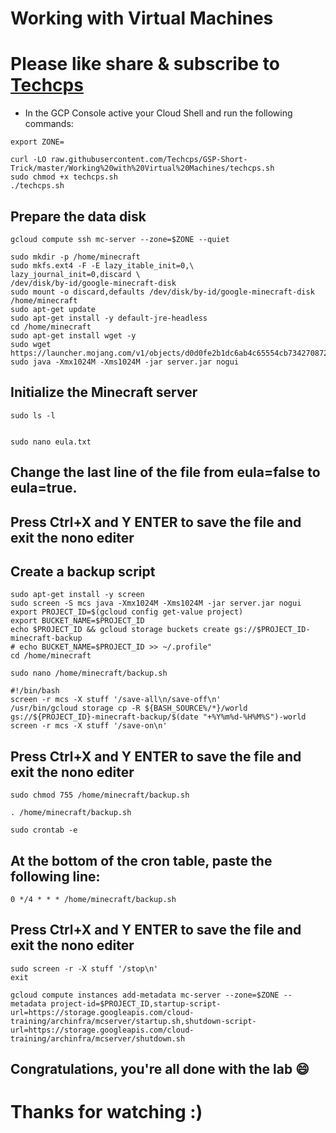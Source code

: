 
# Working with Virtual Machines

# Please like share & subscribe to [Techcps](https://www.youtube.com/@techcps)


* In the GCP Console active your Cloud Shell and run the following commands:


```
export ZONE=
```
```
curl -LO raw.githubusercontent.com/Techcps/GSP-Short-Trick/master/Working%20with%20Virtual%20Machines/techcps.sh
sudo chmod +x techcps.sh
./techcps.sh
```
## Prepare the data disk

```
gcloud compute ssh mc-server --zone=$ZONE --quiet
```
```
sudo mkdir -p /home/minecraft
sudo mkfs.ext4 -F -E lazy_itable_init=0,\
lazy_journal_init=0,discard \
/dev/disk/by-id/google-minecraft-disk
sudo mount -o discard,defaults /dev/disk/by-id/google-minecraft-disk /home/minecraft
sudo apt-get update
sudo apt-get install -y default-jre-headless
cd /home/minecraft
sudo apt-get install wget -y
sudo wget https://launcher.mojang.com/v1/objects/d0d0fe2b1dc6ab4c65554cb734270872b72dadd6/server.jar
sudo java -Xmx1024M -Xms1024M -jar server.jar nogui
```

## Initialize the Minecraft server

```
sudo ls -l
```
```

sudo nano eula.txt
```
## Change the last line of the file from eula=false to eula=true.
## Press Ctrl+X and Y ENTER to save the file and exit the nono editer

## Create a backup script

```
sudo apt-get install -y screen
sudo screen -S mcs java -Xmx1024M -Xms1024M -jar server.jar nogui
export PROJECT_ID=$(gcloud config get-value project)
export BUCKET_NAME=$PROJECT_ID
echo $PROJECT_ID && gcloud storage buckets create gs://$PROJECT_ID-minecraft-backup
# echo BUCKET_NAME=$PROJECT_ID >> ~/.profile"
cd /home/minecraft
```

```
sudo nano /home/minecraft/backup.sh
```
```
#!/bin/bash
screen -r mcs -X stuff '/save-all\n/save-off\n'
/usr/bin/gcloud storage cp -R ${BASH_SOURCE%/*}/world gs://${PROJECT_ID}-minecraft-backup/$(date "+%Y%m%d-%H%M%S")-world
screen -r mcs -X stuff '/save-on\n'
```

## Press Ctrl+X and Y ENTER to save the file and exit the nono editer

```
sudo chmod 755 /home/minecraft/backup.sh
```
```
. /home/minecraft/backup.sh
```
```
sudo crontab -e
```
## At the bottom of the cron table, paste the following line:
```
0 */4 * * * /home/minecraft/backup.sh
```
## Press Ctrl+X and Y ENTER to save the file and exit the nono editer

```
sudo screen -r -X stuff '/stop\n'
exit
```
```
gcloud compute instances add-metadata mc-server --zone=$ZONE --metadata project-id=$PROJECT_ID,startup-script-url=https://storage.googleapis.com/cloud-training/archinfra/mcserver/startup.sh,shutdown-script-url=https://storage.googleapis.com/cloud-training/archinfra/mcserver/shutdown.sh
```

## Congratulations, you're all done with the lab 😄

# Thanks for watching :)
